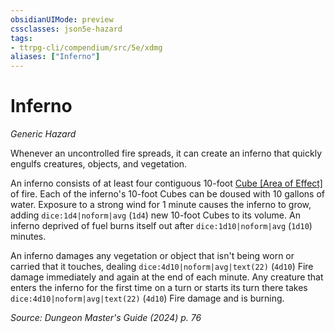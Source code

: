 ```yaml
---
obsidianUIMode: preview
cssclasses: json5e-hazard
tags:
- ttrpg-cli/compendium/src/5e/xdmg
aliases: ["Inferno"]
---
```

# Inferno
*Generic Hazard*  

Whenever an uncontrolled fire spreads, it can create an inferno that quickly engulfs creatures, objects, and vegetation.

An inferno consists of at least four contiguous 10-foot [Cube [Area of Effect]](3-Compendium/rules/variant-rules/cube-area-of-effect-xphb.md) of fire. Each of the inferno's 10-foot Cubes can be doused with 10 gallons of water. Exposure to a strong wind for 1 minute causes the inferno to grow, adding `dice:1d4|noform|avg` (`1d4`) new 10-foot Cubes to its volume. An inferno deprived of fuel burns itself out after `dice:1d10|noform|avg` (`1d10`) minutes.

An inferno damages any vegetation or object that isn't being worn or carried that it touches, dealing `dice:4d10|noform|avg|text(22)` (`4d10`) Fire damage immediately and again at the end of each minute. Any creature that enters the inferno for the first time on a turn or starts its turn there takes `dice:4d10|noform|avg|text(22)` (`4d10`) Fire damage and is burning.

*Source: Dungeon Master's Guide (2024) p. 76*